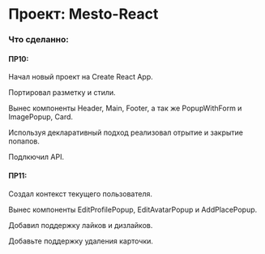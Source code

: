# Проект: Mesto-React

### Что сделанно:
#### ПР10:

Начал новый проект на Create React App.

Портировал разметку и стили.

Вынес компоненты Header, Main, Footer, а так же PopupWithForm и ImagePopup, Card.

Используя декларативный подход реализовал отрытие и закрытие попапов.

Подлкючил API.


#### ПР11:

Создал контекст текущего пользователя.

Вынес компоненты EditProfilePopup, EditAvatarPopup и AddPlacePopup.

Добавил поддержку лайков и дизлайков.

Добавьте поддержку удаления карточки.
